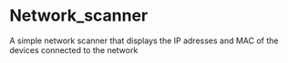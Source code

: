 # Network_scanner
A simple network scanner that displays the IP adresses and MAC of the devices connected to the network

